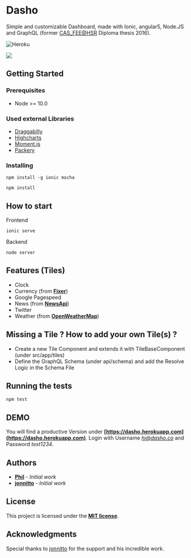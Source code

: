 # Dasho

Simple and customizable Dashboard, made with Ionic, angular5, Node.JS and GraphQL (former [CAS_FEE@HSR](https://www.hsr.ch) Diploma thesis 2016).

![Heroku](http://heroku-badge.herokuapp.com/?app=dasho&style=flat&svg=1)

<img src="https://user-images.githubusercontent.com/393635/56613023-0c1c3680-6616-11e9-8e00-1f7ebde5825a.gif" />

## Getting Started

### Prerequisites

- Node >= 10.0

### Used external Libraries

* [Draggabilly](https://draggabilly.desandro.com)
* [Highcharts](https://github.com/highcharts/highcharts)
* [Moment.js](https://momentjs.com)
* [Packery](https://packery.metafizzy.co)

### Installing

```
npm install -g ionic mocha
```

```
npm install
```

## How to start

Frontend

```
ionic serve
```

Backend

```
node server
```

## Features (Tiles)

* Clock
* Currency (from **[Fixer](https://fixer.io)**)
* Google Pagespeed
* News (from **[NewsApi](https://newsapi.org)**)
* Twitter
* Weather (from **[OpenWeatherMap](https://openweathermap.org)**)

## Missing a Tile ? How to add your own Tile(s) ?

* Create a new Tile Component and extends it with TileBaseComponent (under src/app/tiles)
* Define the GraphQL Schema (under api/schema) and add the Resolve Logic in the Schema File

## Running the tests

```
npm test
```
## DEMO

You will find a productive Version under **[https://dasho.herokuapp.com](https://dasho.herokuapp.com)**. Login with Username *hi@dasho.co* and Password *test1234*.

## Authors

* **[Phil](https://github.com/pbachman)** - *Initial work*
* **[jonnitto](https://github.com/jonnitto)** - *Initial work* 

## License

This project is licensed under the **[MIT license](http://opensource.org/licenses/mit-license.php)**.

## Acknowledgments

Special thanks to [jonnitto](https://github.com/jonnitto) for the support and his incredible work.
